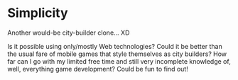 # Simplicity
Another would-be city-builder clone... XD

Is it possible using only/mostly Web technologies?
Could it be better than the usual fare of mobile games that style themselves as city builders?
How far can I go with my limited free time and still very incomplete knowledge of, well, everything game development?
Could be fun to find out!
